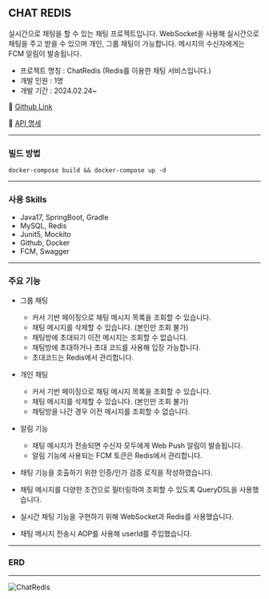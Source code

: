 CHAT REDIS
---

실시간으로 채팅을 할 수 있는 채팅 프로젝트입니다.
WebSocket을 사용해 실시간으로 채팅을 주고 받을 수 있으며 개인, 그룹 채팅이 가능합니다.
메시지의 수신자에게는 FCM 알림이 발송됩니다.

- 프로젝트 명칭 : ChatRedis (Redis를 이용한 채팅 서비스입니다.)
- 개발 인원 : 1명
- 개발 기간 : 2024.02.24~

📄 [Github Link](https://github.com/hankyu0301/ChatRedis)

📄 [API 명세](https://www.notion.so/CHAT-REDIS-API-1f790348c2ed459180cef26e5e1a6944?pvs=21)

---

### 빌드 방법

```docker
docker-compose build && docker-compose up -d
```

---

### 사용 Skills

- Java17, SpringBoot, Gradle
- MySQL, Redis
- Junit5, Mockito
- Github, Docker
- FCM, Swagger

---

### 주요 기능

- 그룹 채팅
    - 커서 기반 페이징으로 채팅 메시지 목록을 조회할 수 있습니다.
    - 채팅 메시지를 삭제할 수 있습니다. (본인만 조회 불가)
    - 채팅방에 초대되기 이전 메시지는 조회할 수 없습니다.
    - 채팅방에 초대하거나 초대 코드를 사용해 입장 가능합니다.
    - 초대코드는 Redis에서 관리합니다.
- 개인 채팅
    - 커서 기반 페이징으로 채팅 메시지 목록을 조회할 수 있습니다.
    - 채팅 메시지를 삭제할 수 있습니다. (본인만 조회 불가)
    - 채팅방을 나간 경우 이전 메시지를 조회할 수 없습니다.
- 알림 기능
    - 채팅 메시지가 전송되면 수신자 모두에게 Web Push 알림이 발송됩니다.
    - 알림 기능에 사용되는 FCM 토큰은 Redis에서 관리합니다.

- 채팅 기능을 호출하기 위한 인증/인가 검증 로직을 작성하였습니다.
- 채팅 메시지를 다양한 조건으로 필터링하여 조회할 수 있도록 QueryDSL을 사용했습니다.
- 실시간 채팅 기능을 구현하기 위해 WebSocket과 Redis를 사용했습니다.
- 채팅 메시지 전송시 AOP를 사용해 userId를 주입했습니다.

---

### ERD

---

![ChatRedis](https://github.com/hankyu0301/ChatRedis/assets/77604789/9c6659d8-36a3-4401-b314-6f7e0af2986c)
